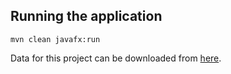 ## Running the application

```
mvn clean javafx:run
```
Data for this project can be downloaded from [here](https://drive.google.com/drive/folders/1lGohFQETohWDUK9kqwkimeKebN3FLS1G?usp=sharing).
